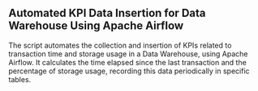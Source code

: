 ## Automated KPI Data Insertion for Data Warehouse Using Apache Airflow

The script automates the collection and insertion of KPIs related to transaction time and storage usage in a Data Warehouse, using Apache Airflow. It calculates the time elapsed since the last transaction and the percentage of storage usage, recording this data periodically in specific tables.
